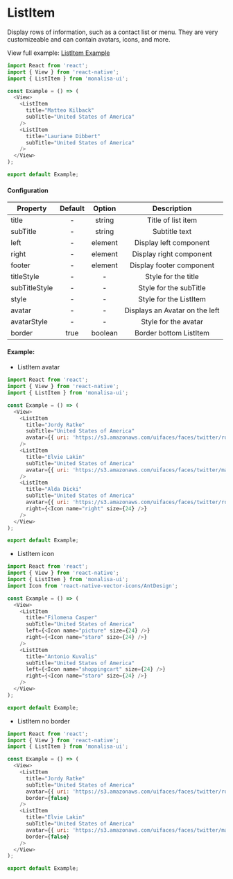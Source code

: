 # ListItem

Display rows of information, such as a contact list or  menu. 
They are very customizeable and can contain avatars, icons, and more.

View full example: [ListItem Example](https://github.com/tuantvk/monalisa-ui/blob/master/example/ListItem/index.js)

```javascript
import React from 'react';
import { View } from 'react-native';
import { ListItem } from 'monalisa-ui';

const Example = () => (
  <View>
    <ListItem
      title="Matteo Kilback"
      subTitle="United States of America"
    />
    <ListItem
      title="Lauriane Dibbert"
      subTitle="United States of America"
    />
  </View>
);

export default Example;
```


#### Configuration

| Property      | Default       | Option    | Description  |
| ------------- |:-------------:|:---------:|:------------:|
| title         | -             | string    | Title of list item |
| subTitle      | -             | string    | Subtitle text |
| left          | -             | element   | Display left component |
| right         | -             | element   | Display right component |
| footer        | -             | element   | Display footer component |
| titleStyle    | -             | -         | Style for the title |
| subTitleStyle | -             | -         | Style for the subTitle |
| style         | -             | -         | Style for the ListItem |
| avatar        | -             | -         | Displays an Avatar on the left |
| avatarStyle   | -             | -         | Style for the avatar |
| border        | true          | boolean   | Border bottom ListItem |


#### Example:

- ListItem avatar

```javascript
import React from 'react';
import { View } from 'react-native';
import { ListItem } from 'monalisa-ui';

const Example = () => (
  <View>
    <ListItem
      title="Jordy Ratke"
      subTitle="United States of America"
      avatar={{ uri: 'https://s3.amazonaws.com/uifaces/faces/twitter/rdsaunders/128.jpg' }}
    />
    <ListItem
      title="Elvie Lakin"
      subTitle="United States of America"
      avatar={{ uri: 'https://s3.amazonaws.com/uifaces/faces/twitter/markwienands/128.jpg' }}
    />
    <ListItem
      title="Alda Dicki"
      subTitle="United States of America"
      avatar={{ uri: 'https://s3.amazonaws.com/uifaces/faces/twitter/rodnylobos/128.jpg' }}
      right={<Icon name="right" size={24} />}
    />
  </View>
);

export default Example;
```

- ListItem icon

```javascript
import React from 'react';
import { View } from 'react-native';
import { ListItem } from 'monalisa-ui';
import Icon from 'react-native-vector-icons/AntDesign';

const Example = () => (
  <View>
    <ListItem
      title="Filomena Casper"
      subTitle="United States of America"
      left={<Icon name="picture" size={24} />}
      right={<Icon name="staro" size={24} />}
    />
    <ListItem
      title="Antonio Kuvalis"
      subTitle="United States of America"
      left={<Icon name="shoppingcart" size={24} />}
      right={<Icon name="staro" size={24} />}
    />
  </View>
);

export default Example;
```

- ListItem no border

```javascript
import React from 'react';
import { View } from 'react-native';
import { ListItem } from 'monalisa-ui';

const Example = () => (
  <View>
    <ListItem
      title="Jordy Ratke"
      subTitle="United States of America"
      avatar={{ uri: 'https://s3.amazonaws.com/uifaces/faces/twitter/rdsaunders/128.jpg' }}
      border={false}
    />
    <ListItem
      title="Elvie Lakin"
      subTitle="United States of America"
      avatar={{ uri: 'https://s3.amazonaws.com/uifaces/faces/twitter/markwienands/128.jpg' }}
      border={false}
    />
  </View>
);

export default Example;
```